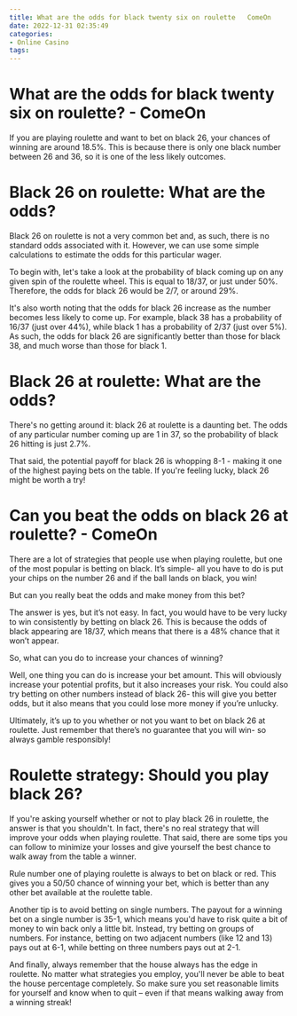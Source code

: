 ```yaml
---
title: What are the odds for black twenty six on roulette   ComeOn
date: 2022-12-31 02:35:49
categories:
- Online Casino
tags:
---
```



#  What are the odds for black twenty six on roulette? - ComeOn

If you are playing roulette and want to bet on black 26, your chances of winning are around 18.5%. This is because there is only one black number between 26 and 36, so it is one of the less likely outcomes.

#  Black 26 on roulette: What are the odds?

Black 26 on roulette is not a very common bet and, as such, there is no standard odds associated with it. However, we can use some simple calculations to estimate the odds for this particular wager.

To begin with, let's take a look at the probability of black coming up on any given spin of the roulette wheel. This is equal to 18/37, or just under 50%. Therefore, the odds for black 26 would be 2/7, or around 29%.

It's also worth noting that the odds for black 26 increase as the number becomes less likely to come up. For example, black 38 has a probability of 16/37 (just over 44%), while black 1 has a probability of 2/37 (just over 5%). As such, the odds for black 26 are significantly better than those for black 38, and much worse than those for black 1.

#  Black 26 at roulette: What are the odds?

There's no getting around it: black 26 at roulette is a daunting bet. The odds of any particular number coming up are 1 in 37, so the probability of black 26 hitting is just 2.7%.

That said, the potential payoff for black 26 is whopping 8-1 - making it one of the highest paying bets on the table. If you're feeling lucky, black 26 might be worth a try!

#  Can you beat the odds on black 26 at roulette? - ComeOn

There are a lot of strategies that people use when playing roulette, but one of the most popular is betting on black. It’s simple- all you have to do is put your chips on the number 26 and if the ball lands on black, you win!

But can you really beat the odds and make money from this bet?

The answer is yes, but it’s not easy. In fact, you would have to be very lucky to win consistently by betting on black 26. This is because the odds of black appearing are 18/37, which means that there is a 48% chance that it won’t appear.

So, what can you do to increase your chances of winning?

Well, one thing you can do is increase your bet amount. This will obviously increase your potential profits, but it also increases your risk. You could also try betting on other numbers instead of black 26- this will give you better odds, but it also means that you could lose more money if you’re unlucky.

Ultimately, it’s up to you whether or not you want to bet on black 26 at roulette. Just remember that there’s no guarantee that you will win- so always gamble responsibly!

#  Roulette strategy: Should you play black 26?

If you're asking yourself whether or not to play black 26 in roulette, the answer is that you shouldn't. In fact, there's no real strategy that will improve your odds when playing roulette. That said, there are some tips you can follow to minimize your losses and give yourself the best chance to walk away from the table a winner.

Rule number one of playing roulette is always to bet on black or red. This gives you a 50/50 chance of winning your bet, which is better than any other bet available at the roulette table.

Another tip is to avoid betting on single numbers. The payout for a winning bet on a single number is 35-1, which means you'd have to risk quite a bit of money to win back only a little bit. Instead, try betting on groups of numbers. For instance, betting on two adjacent numbers (like 12 and 13) pays out at 6-1, while betting on three numbers pays out at 2-1.

And finally, always remember that the house always has the edge in roulette. No matter what strategies you employ, you'll never be able to beat the house percentage completely. So make sure you set reasonable limits for yourself and know when to quit – even if that means walking away from a winning streak!